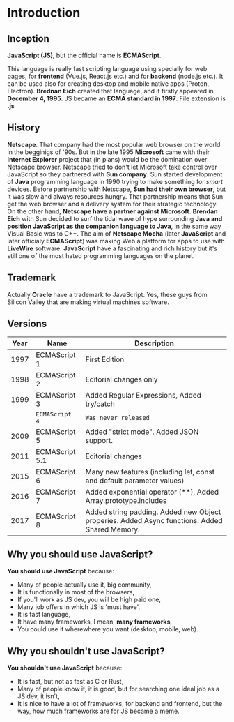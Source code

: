 # Introduction

## Inception

**JavaScript (JS)**, but the official name is **ECMAScript**.

This language is really fast scripting language using specially for web pages, for **frontend** (Vue.js, React.js etc.) and for **backend** (node.js etc.). It can be used also for creating desktop and mobile native apps (Proton, Electron).
**Brednan Eich** created that language, and it firstly appeared in **December 4, 1995**. JS became an **ECMA standard in 1997**.
File extension is **.js**

## History

**Netscape**. That company had the most popular web browser on the world in the begginigs of '90s.
 But in the late 1995 **Microsoft** came with their **Internet Explorer** project that (in plans) would be the domination over Netscape browser.
 Netscape tried to don't let Microsoft take control over JavaScript so they partnered with **Sun company**.
 Sun started development of **Java** programming language in 1990 trying to make something for *smart* devices. Before partnership with Netscape, **Sun had their own browser**, but it was slow and always resources hungry.
 That partnership means that Sun get the web browser and a delivery system for their strategic technology.
 On the other hand, **Netscape have a partner against Microsoft**.
 **Brendan Eich** with Sun decided to surf the tidal wave of hype surrounding **Java and position JavaScript as the companion language to Java**, in the same way Visual Basic was to C++.
 The aim of **Netscape Mocha** (later **JavaScript** and later officialy **ECMAScript**) was making Web a platform for apps to use with **LiveWire** software.
 **JavaScript** have a fascinating and rich history but it's still one of the most hated programming languages on the planet.

## Trademark

Actually **Oracle** have a trademark to JavaScript. Yes, these guys from Silicon Valley that are making virtual machines software.

## Versions

| **Year**      | **Name**       | **Description** |
| ------------- | -------------  | ----- |
| 1997          | ECMAScript 1   | First Edition |
| 1998          | ECMAScript 2   | Editorial changes only |
| 1999          | ECMAScript 3   | Added Regular Expressions, Added try/catch |
|               | `ECMAScript 4` | `Was never released` |
| 2009          | ECMAScript 5   | Added "strict mode". Added JSON support. |
| 2011          | ECMAScript 5.1 | Editorial changes |
| 2015          | ECMAScript 6   | Many new features (including let, const and default parameter values) |
| 2016          | ECMAScript 7   | Added exponential operator (**), Added Array.prototype.includes  |
| 2017          | ECMAScript 8   | Added string padding. Added new Object properies. Added Async functions. Added Shared Memory. |

## Why you should use JavaScript?

**You should use JavaScript** because:

- Many of people actually use it, big community,
- It is functionally in most of the browsers,
- If you'll work as JS dev, you will be high paid one,
- Many job offers in which JS is 'must have',
- It is fast language,
- It have many frameworks, I mean, **many frameworks**,
- You could use it wherewhere you want (desktop, mobile, web).

## Why you shouldn't use JavaScript?

**You shouldn't use JavaScript** because:

- It is fast, but not as fast as C or Rust,
- Many of people know it, it is good, but for searching one ideal job as a JS dev, it isn't,
- It is nice to have a lot of frameworks, for backend and frontend, but the way, how much frameworks are for JS became a meme.
